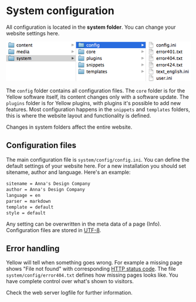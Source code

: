 System configuration
====================

All configuration is located in the **system folder**. You can change your website settings here.

![Screenshot](picture_system.png?raw=true)

The `config` folder contains all configuration files. The `core` folder is for the Yellow software itself, its content changes only with a software update. The `plugins` folder is for Yellow plugins, with plugins it's possible to add new features. Most configuration happens in the `snippets` and `templates` folders, this is where the website layout and functionality is defined.

Changes in system folders affect the entire website.

Configuration files
-------------------
The main configuration file is `system/config/config.ini`. You can define the default settings of your website here. For a new installation you should set sitename, author and language. Here's an example:

    sitename = Anna's Design Company
    author = Anna's Design Company
    language = en
    parser = markdown
    template = default
    style = default

Any setting can be overwritten in the meta data of a page (Info). Configuration files are stored in  [UTF-8](http://en.wikipedia.org/wiki/UTF-8).

Error handling
--------------
Yellow will tell when something goes wrong. For example a missing page shows "File not found" with corresponding [HTTP status code](http://en.wikipedia.org/wiki/List_of_HTTP_status_codes). The file `system/config/error404.txt` defines how missing pages looks like. You have complete control over what's shown to visitors. 

Check the web server logfile for further information.